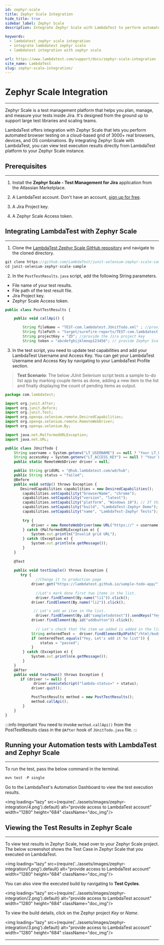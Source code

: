 ```yaml
---
id: zephyr-scale
title: Zephyr Scale Integration
hide_title: true
sidebar_label: Zephyr Scale
description: Integrate Zephyr Scale with LambdaTest to perform automated browser testing, and view test results directly from the LambdaTest platform to your Zephyr Scale instance.

keywords:
  - lambdatest zephyr scale integration
  - integrate lambdatest zephyr scale
  - lambdatest integration with zephyr scale

url: https://www.lambdatest.com/support/docs/zephyr-scale-integration
site_name: LambdaTest
slug: zephyr-scale-integration/
---
```


<script type="application/ld+json"
      dangerouslySetInnerHTML={{ __html: JSON.stringify({
       "@context": "https://schema.org",
        "@type": "BreadcrumbList",
        "itemListElement": [{
          "@type": "ListItem",
          "position": 1,
          "name": "LambdaTest",
          "item": "https://www.lambdatest.com"
        },{
          "@type": "ListItem",
          "position": 2,
          "name": "Support",
          "item": "https://www.lambdatest.com/support/docs/"
        },{
          "@type": "ListItem",
          "position": 3,
          "name": "Zephyr Scale Integration",
          "item": "https://www.lambdatest.com/support/docs/zephyr-scale-integration/"
        }]
      })
    }}
></script>

# Zephyr Scale Integration
---

Zephyr Scale is a test management platform that helps you plan, manage, and measure your tests inside Jira. It's designed from the ground up to support large test libraries and scaling teams.

LambdaTest offers integration with Zephyr Scale that lets you perform automated browser testing on a cloud-based grid of 3000+ real browsers, devices, and OS combinations. By integrating Zephyr Scale with LambdaTest, you can view test execution results directly from LambdaTest platform to your Zephyr Scale instance.

## Prerequisites
---

1. Install the **Zephyr Scale - Test Management for Jira** application from the Atlassian Marketplace.

2. A LambdaTest account. Don't have an account, [sign up for free](https://accounts.lambdatest.com/register).

3. A Jira Project key.

4. A Zephyr Scale Access token.

## Integrating LambdaTest with Zephyr Scale
---

1. Clone the [LambdaTest Zephyr Scale GitHub repository](https://github.com/LambdaTest/junit-selenium-zephyr-scale-sample) and navigate to the cloned directory.

```js
git clone https://github.com/LambdaTest/junit-selenium-zephyr-scale-sample
cd junit-selenium-zephyr-scale-sample
```

2. In the `PostTestResults.java` script, add the following String parameters.

* File name of your test results.
* File path of the test result file.
* Jira Project key.
* Zephyr Scale Access token.

```js 
public class PostTestResults {

    public void callApi() {

        String fileName = "TEST-com.lambdatest.JUnitTodo.xml" ; //provide the file name of the test results
        String filePath = "target/surefire-reports/TEST-com.lambdatest.JUnitTodo.xml"; //provide the file path of the test result file
        String projectKey = "ZD"; //provide the Jira project key 
        String token = "abcdefghijklmnop123456"; // provide Zephyr Scale access token
```
3. In the test script, you need to update test capabilities and add your LambdaTest Username and Access Key. You can get your LambdaTest Username and Access Key by navigating to your LambdaTest Profile section.

>**Test Scenario**: The below JUnit Selenium script tests a sample to-do list app by marking couple items as done, adding a new item to the list and finally displaying the count of pending items as output.

```js title="JUnitTodo.java"
package com.lambdatest;

import org.junit.After;
import org.junit.Before;
import org.junit.Test;
import org.openqa.selenium.remote.DesiredCapabilities;
import org.openqa.selenium.remote.RemoteWebDriver;
import org.openqa.selenium.By;

import java.net.MalformedURLException;
import java.net.URL;

public class JUnitTodo {
    String username = System.getenv("LT_USERNAME") == null ? "Your LT_USERNAME" : System.getenv("LT_USERNAME");
    String accessKey = System.getenv("LT_ACCESS_KEY") == null ? "Your LT_ACCESS_KEY" : System.getenv("LT_ACCESS_KEY");
    public static RemoteWebDriver driver = null;

    public String gridURL = "@hub.lambdatest.com/wd/hub";
    public String status = "failed";
    @Before
    public void setUp() throws Exception {
       DesiredCapabilities capabilities = new DesiredCapabilities();
        capabilities.setCapability("browserName", "chrome");
        capabilities.setCapability("version", "latest");
        capabilities.setCapability("platform", "Windows 10"); // If this cap isn't specified, it will just get the any available one
        capabilities.setCapability("build", "LambdaTest-Zephyr Demo");
        capabilities.setCapability("name", "LambdaTest-Zephyr Tests");
       
        try {
            driver = new RemoteWebDriver(new URL("https://" + username + ":" + accessKey + gridURL), capabilities);
        } catch (MalformedURLException e) {
            System.out.println("Invalid grid URL");
        } catch (Exception e) {
            System.out.println(e.getMessage());
        }
    }
  
    @Test
    
    public void testSimple() throws Exception {
       try {
              //Change it to production page
            driver.get("https://lambdatest.github.io/sample-todo-app/");
             
              //Let's mark done first two items in the list.
              driver.findElement(By.name("li1")).click();
            driver.findElement(By.name("li2")).click();

             // Let's add an item in the list.
              driver.findElement(By.id("sampletodotext")).sendKeys("Yey, Let's add it to list");
            driver.findElement(By.id("addbutton")).click();
             
              // Let's check that the item we added is added in the list.
            String enteredText =  driver.findElementByXPath("/html/body/div/div/div/ul/li[6]/span").getText();
            if (enteredText.equals("Yey, Let's add it to list")) {
                status = "passed";
            }
        } catch (Exception e) {
            System.out.println(e.getMessage());
        }
    }
    @After
    public void tearDown() throws Exception {
       if (driver != null) {
             driver.executeScript("lambda-status=" + status);
            driver.quit();

            PostTestResults method = new PostTestResults();
            method.callApi();
        }
    }
}
```
:::info Important
You need to invoke `method.callApi()` from the PostTestResults class in the `@After` hook of `JUnitTodo.java` file.
:::

## Running your Automation tests with LambdaTest and Zephyr Scale
---

To run the test, pass the below command in the terminal.

```js
mvn test -P single
```

Go to the LambdaTest's Automation Dashboard to view the test execution results.

<img loading="lazy" src={require('../assets/images/zephyr-integration/4.png').default} alt="provide access to LambdaTest account" width="1280" height="684" className="doc_img"/>


## Viewing the Test Results in Zephyr Scale
---

To view test results in Zephyr Scale, head over to your Zephyr Scale project. The below screenshot shows the Test Case in Zephyr Scale that you executed on LambdaTest.

<img loading="lazy" src={require('../assets/images/zephyr-integration/1.png').default} alt="provide access to LambdaTest account" width="1280" height="684" className="doc_img"/>

You can also view the executed build by navigating to **Test Cycles**.

<img loading="lazy" src={require('../assets/images/zephyr-integration/2.png').default} alt="provide access to LambdaTest account" width="1280" height="684" className="doc_img"/>

To view the build details, click on the Zephyr project *Key* or *Name*.

<img loading="lazy" src={require('../assets/images/zephyr-integration/3.png').default} alt="provide access to LambdaTest account" width="1280" height="684" className="doc_img"/>

---





